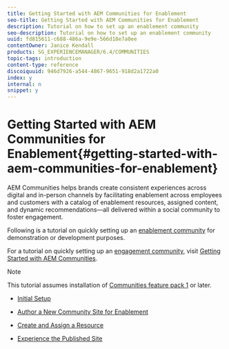 ```yaml
---
title: Getting Started with AEM Communities for Enablement
seo-title: Getting Started with AEM Communities for Enablement
description: Tutorial on how to set up an enablement community
seo-description: Tutorial on how to set up an enablement community
uuid: fd815611-c688-486a-9e9e-566d18e7a0ee
contentOwner: Janice Kendall
products: SG_EXPERIENCEMANAGER/6.4/COMMUNITIES
topic-tags: introduction
content-type: reference
discoiquuid: 946d7926-a544-4867-9651-918d2a1722a0
index: y
internal: n
snippet: y
---
```


# Getting Started with AEM Communities for Enablement{#getting-started-with-aem-communities-for-enablement}

AEM Communities helps brands create consistent experiences across digital and in-person channels by facilitating enablement across employees and customers with a catalog of enablement resources, assigned content, and dynamic recommendations—all delivered within a social community to foster engagement.

Following is a tutorial on quickly setting up an [enablement community](../../communities/using/overview.md#enablementcommunity) for demonstration or development purposes.

For a tutorial on quickly setting up an [engagement community](../../communities/using/overview.md#engagementcommunity), visit [Getting Started with AEM Communities](../../communities/using/getting-started.md).

>[!NOTE]
>
>This tutorial assumes installation of [Communities feature pack 1](../../communities/using/deploy-communities.md#latestfeaturepack) or later.

* [Initial Setup](../../communities/using/enablement-setup.md)

* [Author a New Community Site for Enablement](../../communities/using/enablement-create-site.md)

* [Create and Assign a Resource](../../communities/using/resource.md)

* [Experience the Published Site](../../communities/using/enablement-published-site.md)


